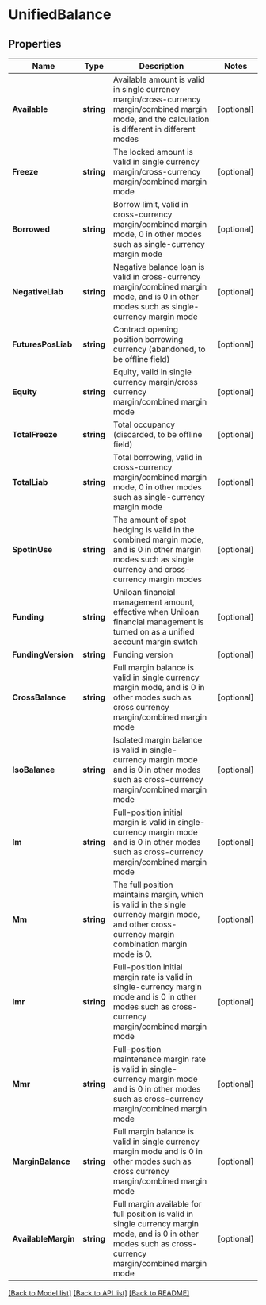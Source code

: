 # UnifiedBalance

## Properties

Name | Type | Description | Notes
------------ | ------------- | ------------- | -------------
**Available** | **string** | Available amount is valid in single currency margin/cross-currency margin/combined margin mode, and the calculation is different in different modes | [optional] 
**Freeze** | **string** | The locked amount is valid in single currency margin/cross-currency margin/combined margin mode | [optional] 
**Borrowed** | **string** | Borrow limit, valid in cross-currency margin/combined margin mode, 0 in other modes such as single-currency margin mode | [optional] 
**NegativeLiab** | **string** | Negative balance loan is valid in cross-currency margin/combined margin mode, and is 0 in other modes such as single-currency margin mode | [optional] 
**FuturesPosLiab** | **string** | Contract opening position borrowing currency (abandoned, to be offline field) | [optional] 
**Equity** | **string** | Equity, valid in single currency margin/cross currency margin/combined margin mode | [optional] 
**TotalFreeze** | **string** | Total occupancy (discarded, to be offline field) | [optional] 
**TotalLiab** | **string** | Total borrowing, valid in cross-currency margin/combined margin mode, 0 in other modes such as single-currency margin mode | [optional] 
**SpotInUse** | **string** | The amount of spot hedging is valid in the combined margin mode, and is 0 in other margin modes such as single currency and cross-currency margin modes | [optional] 
**Funding** | **string** | Uniloan financial management amount, effective when Uniloan financial management is turned on as a unified account margin switch | [optional] 
**FundingVersion** | **string** | Funding version | [optional] 
**CrossBalance** | **string** | Full margin balance is valid in single currency margin mode, and is 0 in other modes such as cross currency margin/combined margin mode | [optional] 
**IsoBalance** | **string** | Isolated margin balance is valid in single-currency margin mode and is 0 in other modes such as cross-currency margin/combined margin mode | [optional] 
**Im** | **string** | Full-position initial margin is valid in single-currency margin mode and is 0 in other modes such as cross-currency margin/combined margin mode | [optional] 
**Mm** | **string** | The full position maintains margin, which is valid in the single currency margin mode, and other cross-currency margin combination margin mode is 0. | [optional] 
**Imr** | **string** | Full-position initial margin rate is valid in single-currency margin mode and is 0 in other modes such as cross-currency margin/combined margin mode | [optional] 
**Mmr** | **string** | Full-position maintenance margin rate is valid in single-currency margin mode and is 0 in other modes such as cross-currency margin/combined margin mode | [optional] 
**MarginBalance** | **string** | Full margin balance is valid in single currency margin mode and is 0 in other modes such as cross currency margin/combined margin mode | [optional] 
**AvailableMargin** | **string** | Full margin available for full position is valid in single currency margin mode, and is 0 in other modes such as cross-currency margin/combined margin mode | [optional] 

[[Back to Model list]](../README.md#documentation-for-models) [[Back to API list]](../README.md#documentation-for-api-endpoints) [[Back to README]](../README.md)


